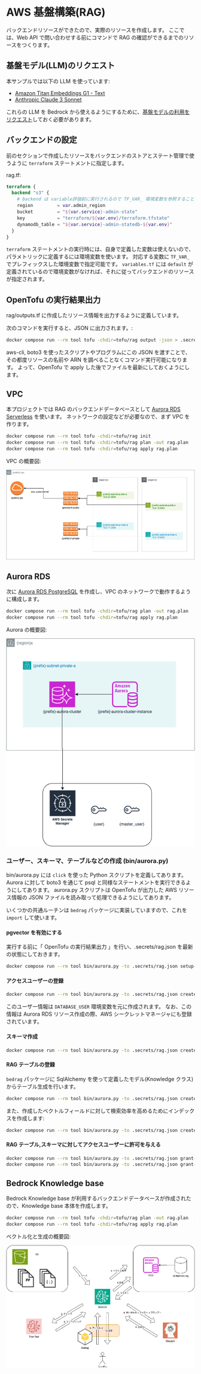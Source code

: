 # AWS 基盤構築(RAG)

バックエンドリソースができたので、実際のリソースを作成します。
ここでは、Web API で問い合わせする前にコマンドで RAG の確認ができるまでのリソースをつくります。

## 基盤モデル(LLM)のリクエスト

本サンプルでは以下の LLM を使っています:

- [Amazon Titan Embeddings G1 - Text](https://docs.aws.amazon.com/ja_jp/bedrock/latest/userguide/titan-embedding-models.html)
- [Anthropic Claude 3 Sonnet](https://docs.anthropic.com/ja/docs/about-claude/models)

これらの LLM を Bedrock から使えるようにするために、[基盤モデルの利用をリクエスト](https://docs.aws.amazon.com/ja_jp/bedrock/latest/userguide/model-access.html)しておく必要があります。

## バックエンドの設定

前のセクションで作成したリソースをバックエンドのストアとステート管理で使うように `terraform` ステートメントに指定します。

rag.tf:

```tf
terraform {
  backend "s3" {
    # backend は variable評価前に実行されるので TF_VAR_ 環境変数を参照することになる
    region         = var.admin_region
    bucket         = "${var.service}-admin-state"
    key            = "terraform/${var.env}/terraform.tfstate"
    dynamodb_table = "${var.service}-admin-statedb-${var.env}"
  }
}
```

`terraform` ステートメントの実行時には、自身で定義した変数は使えないので、パラメトリックに定義するには環境変数を使います。
対応する変数に `TF_VAR_` でプレフィックスした環境変数で指定可能です。
`variables.tf` には `default` が定義されているので環境変数がなければ、それに従ってバックエンドのリソースが指定されます。

## OpenTofu の実行結果出力

rag/outputs.tf に作成したリソース情報を出力するように定義しています。

次のコマンドを実行すると、JSON に出力されます。:

```bash
docker compose run --rm tool tofu -chdir=tofu/rag output -json > .secrets/rag.json
```

aws-cli, boto3 を使ったスクリプトやプログラムにこの JSON を渡すことで、その都度リソースの名前や ARN を調べることなくコマンド実行可能になります。
よって、OpenTofu で apply した後でファイルを最新にしておくようにします。

## VPC

本プロジェクトでは RAG のバックエンドデータべースとして [Aurora RDS Serverless](https://aws.amazon.com/jp/rds/aurora/serverless/) を使います。
ネットワークの設定などが必要なので、まず VPC を作ります。

```bash
docker compose run --rm tool tofu -chdir=tofu/rag init
docker compose run --rm tool tofu -chdir=tofu/rag plan -out rag.plan  -target=module.vpc
docker compose run --rm tool tofu -chdir=tofu/rag apply rag.plan
```

VPC の概要図:

![vpc](img/vpc.drawio.png)

## Aurora RDS

次に [Aurora RDS PostgreSQL](https://docs.aws.amazon.com/ja_jp/AmazonRDS/latest/AuroraUserGuide/AuroraPostgreSQL.VectorDB.html) を作成し、VPC のネットワークで動作するように構成します。

```bash
docker compose run --rm tool tofu -chdir=tofu/rag plan -out rag.plan  -target=module.aurora
docker compose run --rm tool tofu -chdir=tofu/rag apply rag.plan
```

Aurora の概要図:

![aurora](img/aurora.drawio.png)

### ユーザー、スキーマ、テーブルなどの作成 (bin/aurora.py)

bin/aurora.py には `click` を使った Python スクリプトを定義してあります。
Aurora に対して boto3 を通じて psql と同様なステートメントを実行できるようにしてあります。
aurora.py スクリプトは OpenTofu が出力した AWS リソース情報の JSON ファイルを読み取って処理できるようにしてあります。

いくつかの共通ルーチンは `bedrag` パッケージに実装していますので、これを `import` して使います。

#### pgvector を有効にする

実行する前に「 OpenTofu の実行結果出力 」を行い、.secrets/rag.json を最新の状態にしておきます。

```bash
docker compose run --rm tool bin/aurora.py -to .secrets/rag.json setup-vector
```

#### アクセスユーザーの登録

```bash
docker compose run --rm tool bin/aurora.py -to .secrets/rag.json create-role
```

このユーザー情報は `DATABASE_USER` 環境変数を元に作成されます。
なお、この情報は Aurora RDS リソース作成の際、AWS シークレットマネージャにも登録されています。

#### スキーマ作成

```bash
docker compose run --rm tool bin/aurora.py -to .secrets/rag.json create-schema
```

#### RAG テーブルの登録

`bedrag` パッケージに SqlAlchemy を使って定義したモデル(Knowledge クラス)からテーブル生成を行います。

```bash
docker compose run --rm tool bin/aurora.py -to .secrets/rag.json create-table
```

また、作成したベクトルフィールドに対して検索効率を高めるためにインデックスを作成します:

```bash
docker compose run --rm tool bin/aurora.py -to .secrets/rag.json create-vector-index
```

#### RAG テーブル,スキーマに対してアクセスユーザーに許可を与える

```bash
docker compose run --rm tool bin/aurora.py -to .secrets/rag.json grant-schema
docker compose run --rm tool bin/aurora.py -to .secrets/rag.json grant-table
```

## Bedrock Knowledge base

Bedrock Knowledge base が利用するバックエンドデータベースが作成されたので、Knowledge base 本体を作成します。

```bash
docker compose run --rm tool tofu -chdir=tofu/rag plan -out rag.plan  -target=module.bedrock
docker compose run --rm tool tofu -chdir=tofu/rag apply rag.plan
```

ベクトル化と生成の概要図:

![bedrock](img/bedrock.drawio.png)
